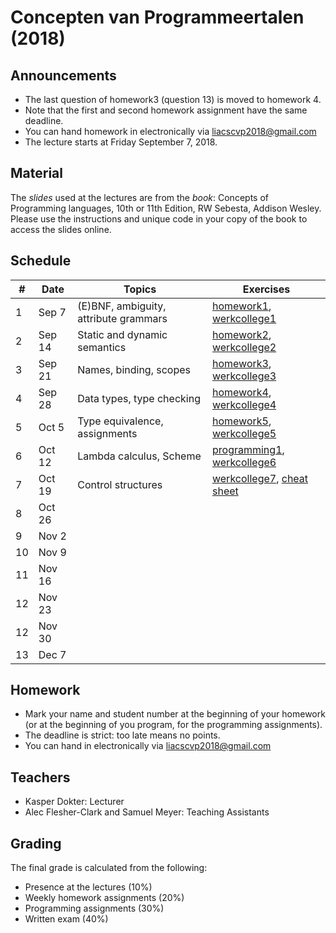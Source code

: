 # Concepten van Programmeertalen (2018)

## Announcements

- The last question of homework3 (question 13) is moved to homework 4.
- Note that the first and second homework assignment have the same deadline.
- You can hand homework in electronically via liacscvp2018@gmail.com
- The lecture starts at Friday September 7, 2018.

## Material

The *slides* used at the lectures are from the *book*: Concepts of Programming languages, 10th or 11th Edition, RW Sebesta, Addison Wesley. Please use the instructions and unique code in your copy of the book to access the slides online.

## Schedule

| #  | Date    | Topics                                | Exercises                                                          |
|----|---------|---------------------------------------|--------------------------------------------------------------------|
| 1  | Sep 7   | (E)BNF, ambiguity, attribute grammars | [homework1](homework1.pdf), [werkcollege1](werkcollege1.pdf)       |
| 2  | Sep 14  | Static and dynamic semantics          | [homework2](homework2.pdf), [werkcollege2](werkcollege2.pdf)       |
| 3  | Sep 21  | Names, binding, scopes                | [homework3](homework3.pdf), [werkcollege3](werkcollege3.pdf)       |
| 4  | Sep 28  | Data types, type checking             | [homework4](homework4.pdf), [werkcollege4](werkcollege4.pdf)       |
| 5  | Oct 5   | Type equivalence, assignments         | [homework5](homework5.pdf), [werkcollege5](werkcollege5.pdf)       |
| 6  | Oct 12  | Lambda calculus, Scheme               | [programming1](programming1.pdf), [werkcollege6](werkcollege6.pdf) |
| 7  | Oct 19  | Control structures                    | [werkcollege7](werkcollege7.pdf), [cheat sheet](cheatsheet.pdf)    |
| 8  | Oct 26  |                                       |                                                                    |
| 9  | Nov 2   |                                       |                                                                    |
| 10 | Nov 9   |                                       |                                                                    |
| 11 | Nov 16  |                                       |                                                                    |
| 12 | Nov 23  |                                       |                                                                    |
| 12 | Nov 30  |                                       |                                                                    |
| 13 | Dec 7   |                                       |                                                                    |

## Homework
- Mark your name and student number at the beginning of your homework (or at the beginning of you program, for the programming assignments).
- The deadline is strict: too late means no points.
- You can hand in electronically via liacscvp2018@gmail.com

## Teachers
- Kasper Dokter: Lecturer
- Alec Flesher-Clark and Samuel Meyer: Teaching Assistants

## Grading
The final grade is calculated from the following:
- Presence at the lectures (10%)
- Weekly homework assignments (20%)
- Programming assignments (30%)
- Written exam (40%)
